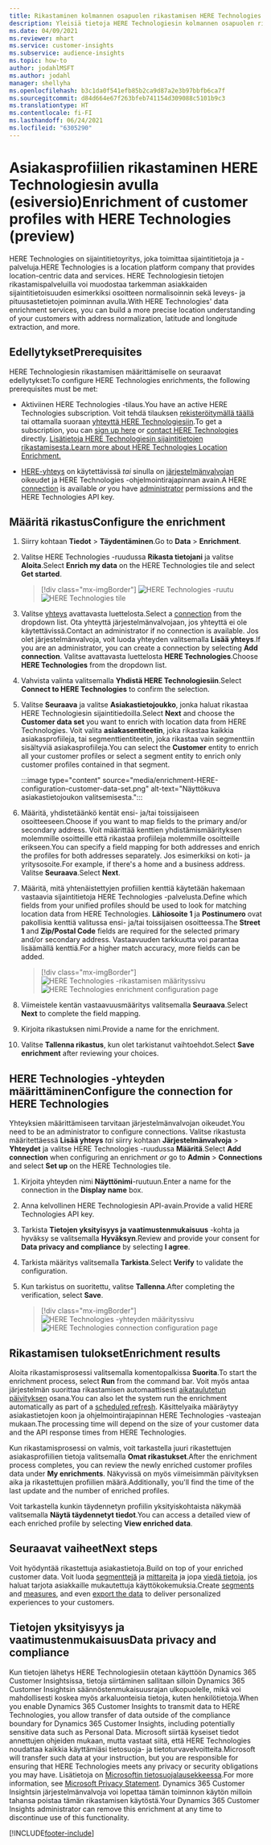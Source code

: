 ```yaml
---
title: Rikastaminen kolmannen osapuolen rikastamisen HERE Technologies -ratkaisun avulla
description: Yleisiä tietoja HERE Technologiesin kolmannen osapuolen rikastamisesta.
ms.date: 04/09/2021
ms.reviewer: mhart
ms.service: customer-insights
ms.subservice: audience-insights
ms.topic: how-to
author: jodahlMSFT
ms.author: jodahl
manager: shellyha
ms.openlocfilehash: b3c1da0f541efb85b2ca9d87a2e3b97bbfb6ca7f
ms.sourcegitcommit: d84d664e67f263bfeb741154d309088c5101b9c3
ms.translationtype: HT
ms.contentlocale: fi-FI
ms.lasthandoff: 06/24/2021
ms.locfileid: "6305290"
---
```

# <a name="enrichment-of-customer-profiles-with-here-technologies-preview"></a><span data-ttu-id="b3682-103">Asiakasprofiilien rikastaminen HERE Technologiesin avulla (esiversio)</span><span class="sxs-lookup"><span data-stu-id="b3682-103">Enrichment of customer profiles with HERE Technologies (preview)</span></span>

<span data-ttu-id="b3682-104">HERE Technologies on sijaintitietoyritys, joka toimittaa sijaintitietoja ja -palveluja.</span><span class="sxs-lookup"><span data-stu-id="b3682-104">HERE Technologies is a location platform company that provides location-centric data and services.</span></span> <span data-ttu-id="b3682-105">HERE Technologiesin tietojen rikastamispalveluilla voi muodostaa tarkemman asiakkaiden sijaintitietoisuuden esimerkiksi osoitteen normalisoinnin sekä leveys- ja pituusastetietojen poiminnan avulla.</span><span class="sxs-lookup"><span data-stu-id="b3682-105">With HERE Technologies' data enrichment services, you can build a more precise location understanding of your customers with address normalization, latitude and longitude extraction, and more.</span></span>

## <a name="prerequisites"></a><span data-ttu-id="b3682-106">Edellytykset</span><span class="sxs-lookup"><span data-stu-id="b3682-106">Prerequisites</span></span>

<span data-ttu-id="b3682-107">HERE Technologiesin rikastamisen määrittämiselle on seuraavat edellytykset:</span><span class="sxs-lookup"><span data-stu-id="b3682-107">To configure HERE Technologies enrichments, the following prerequisites must be met:</span></span>

- <span data-ttu-id="b3682-108">Aktiviinen HERE Technologies -tilaus.</span><span class="sxs-lookup"><span data-stu-id="b3682-108">You have an active HERE Technologies subscription.</span></span> <span data-ttu-id="b3682-109">Voit tehdä tilauksen [rekisteröitymällä täällä](https://developer.here.com/sign-up?utm_medium=referral&utm_source=Microsoft-Dynamics-CI&create=Freemium-Basic) tai ottamalla suoraan [yhteyttä HERE Technologiesiin](https://developer.here.com/help?utm_medium=referral&utm_source=Microsoft-Dynamics-CI#how-can-we-help-you).</span><span class="sxs-lookup"><span data-stu-id="b3682-109">To get a subscription, you can [sign up here](https://developer.here.com/sign-up?utm_medium=referral&utm_source=Microsoft-Dynamics-CI&create=Freemium-Basic) or [contact HERE Technologies](https://developer.here.com/help?utm_medium=referral&utm_source=Microsoft-Dynamics-CI#how-can-we-help-you) directly.</span></span> [<span data-ttu-id="b3682-110">Lisätietoja HERE Technologiesin sijaintitietojen rikastamisesta.</span><span class="sxs-lookup"><span data-stu-id="b3682-110">Learn more about HERE Technologies Location Enrichment.</span></span>](https://developer.here.com/location-enrichment?cid=Dev-MicrosoftDynamics-DB-0-Dev-&utm_source=MicrosoftDynamics&utm_medium=referral&utm_campaign=Online_Dev_ReferralMicrosoft)

- <span data-ttu-id="b3682-111">[HERE-yhteys](connections.md) on käytettävissä *tai* sinulla on [järjestelmänvalvojan](permissions.md#administrator) oikeudet ja HERE Technologies -ohjelmointirajapinnan avain.</span><span class="sxs-lookup"><span data-stu-id="b3682-111">A HERE [connection](connections.md) is available *or* you have [administrator](permissions.md#administrator) permissions and the HERE Technologies API key.</span></span>

## <a name="configure-the-enrichment"></a><span data-ttu-id="b3682-112">Määritä rikastus</span><span class="sxs-lookup"><span data-stu-id="b3682-112">Configure the enrichment</span></span>

1. <span data-ttu-id="b3682-113">Siirry kohtaan **Tiedot** > **Täydentäminen**.</span><span class="sxs-lookup"><span data-stu-id="b3682-113">Go to **Data** > **Enrichment**.</span></span> 

1. <span data-ttu-id="b3682-114">Valitse HERE Technologies -ruudussa **Rikasta tietojani** ja valitse **Aloita**.</span><span class="sxs-lookup"><span data-stu-id="b3682-114">Select **Enrich my data** on the HERE Technologies tile and select **Get started**.</span></span>

   > [!div class="mx-imgBorder"]
   > <span data-ttu-id="b3682-115">![HERE Technologies -ruutu](media/HERE-tile.png "HERE Technologies -ruutu")</span><span class="sxs-lookup"><span data-stu-id="b3682-115">![HERE Technologies tile](media/HERE-tile.png "HERE Technologies tile")</span></span>

1. <span data-ttu-id="b3682-116">Valitse [yhteys](connections.md) avattavasta luettelosta.</span><span class="sxs-lookup"><span data-stu-id="b3682-116">Select a [connection](connections.md) from the dropdown list.</span></span> <span data-ttu-id="b3682-117">Ota yhteyttä järjestelmänvalvojaan, jos yhteyttä ei ole käytettävissä.</span><span class="sxs-lookup"><span data-stu-id="b3682-117">Contact  an administrator if no connection is available.</span></span> <span data-ttu-id="b3682-118">Jos olet järjestelmänvalvoja, voit luoda yhteyden valitsemalla **Lisää yhteys**.</span><span class="sxs-lookup"><span data-stu-id="b3682-118">If you are an administrator, you can create a connection by selecting **Add connection**.</span></span> <span data-ttu-id="b3682-119">Valitse avattavasta luettelosta **HERE Technologies**.</span><span class="sxs-lookup"><span data-stu-id="b3682-119">Choose **HERE Technologies** from the dropdown list.</span></span> 

1. <span data-ttu-id="b3682-120">Vahvista valinta valitsemalla **Yhdistä HERE Technologiesiin**.</span><span class="sxs-lookup"><span data-stu-id="b3682-120">Select **Connect to HERE Technologies** to confirm the selection.</span></span>

1.  <span data-ttu-id="b3682-121">Valitse **Seuraava** ja valitse **Asiakastietojoukko**, jonka haluat rikastaa HERE Technologiesin sijaintitiedoilla.</span><span class="sxs-lookup"><span data-stu-id="b3682-121">Select **Next** and choose the **Customer data set** you want to enrich with location data from HERE Technologies.</span></span> <span data-ttu-id="b3682-122">Voit valita **asiakasentiteetin**, joka rikastaa kaikkia asiakasprofiileja, tai segmenttientiteetin, joka rikastaa vain segmenttiin sisältyviä asiakasprofiileja.</span><span class="sxs-lookup"><span data-stu-id="b3682-122">You can select the **Customer** entity to enrich all your customer profiles or select a segment entity to enrich only customer profiles contained in that segment.</span></span>

    :::image type="content" source="media/enrichment-HERE-configuration-customer-data-set.png" alt-text="Näyttökuva asiakastietojoukon valitsemisesta.":::

1. <span data-ttu-id="b3682-124">Määritä, yhdistetäänkö kentät ensi- ja/tai toissijaiseen osoitteeseen.</span><span class="sxs-lookup"><span data-stu-id="b3682-124">Choose if you want to map fields to the primary and/or secondary address.</span></span> <span data-ttu-id="b3682-125">Voit määrittää kenttien yhdistämismäärityksen molemmille osoitteille että rikastaa profiileja molemmille osoitteille erikseen.</span><span class="sxs-lookup"><span data-stu-id="b3682-125">You can specify a field mapping for both addresses and enrich the profiles for both addresses separately.</span></span> <span data-ttu-id="b3682-126">Jos esimerkiksi on koti- ja yritysosoite.</span><span class="sxs-lookup"><span data-stu-id="b3682-126">For example, if there's a home and a business address.</span></span> <span data-ttu-id="b3682-127">Valitse **Seuraava**.</span><span class="sxs-lookup"><span data-stu-id="b3682-127">Select **Next**.</span></span>

1. <span data-ttu-id="b3682-128">Määritä, mitä yhtenäistettyjen profiilien kenttiä käytetään hakemaan vastaavia sijaintitietoja HERE Technologies -palvelusta.</span><span class="sxs-lookup"><span data-stu-id="b3682-128">Define which fields from your unified profiles should be used to look for matching location data from HERE Technologies.</span></span> <span data-ttu-id="b3682-129">**Lähiosoite 1** ja **Postinumero** ovat pakollisia kenttiä valitussa ensi- ja/tai toissijaisen osoitteessa.</span><span class="sxs-lookup"><span data-stu-id="b3682-129">The **Street 1** and **Zip/Postal Code** fields are required for the selected primary and/or secondary address.</span></span> <span data-ttu-id="b3682-130">Vastaavuuden tarkkuutta voi parantaa lisäämällä kenttiä.</span><span class="sxs-lookup"><span data-stu-id="b3682-130">For a higher match accuracy, more fields can be added.</span></span>

   > [!div class="mx-imgBorder"]
   > <span data-ttu-id="b3682-131">![HERE Technologies -rikastamisen määrityssivu](media/enrichment-HERE-configuration.png "HERE Technologies -rikastamisen määrityssivu")</span><span class="sxs-lookup"><span data-stu-id="b3682-131">![HERE Technologies enrichment configuration page](media/enrichment-HERE-configuration.png "HERE Technologies enrichment configuration page")</span></span>

1. <span data-ttu-id="b3682-132">Viimeistele kentän vastaavuusmääritys valitsemalla **Seuraava**.</span><span class="sxs-lookup"><span data-stu-id="b3682-132">Select **Next** to complete the field mapping.</span></span>

1. <span data-ttu-id="b3682-133">Kirjoita rikastuksen nimi.</span><span class="sxs-lookup"><span data-stu-id="b3682-133">Provide a name for the enrichment.</span></span> 

1. <span data-ttu-id="b3682-134">Valitse **Tallenna rikastus**, kun olet tarkistanut vaihtoehdot.</span><span class="sxs-lookup"><span data-stu-id="b3682-134">Select **Save enrichment** after reviewing your choices.</span></span>

## <a name="configure-the-connection-for-here-technologies"></a><span data-ttu-id="b3682-135">HERE Technologies -yhteyden määrittäminen</span><span class="sxs-lookup"><span data-stu-id="b3682-135">Configure the connection for HERE Technologies</span></span> 

<span data-ttu-id="b3682-136">Yhteyksien määrittämiseen tarvitaan järjestelmänvalvojan oikeudet.</span><span class="sxs-lookup"><span data-stu-id="b3682-136">You need to be an administrator to configure connections.</span></span> <span data-ttu-id="b3682-137">Valitse rikastusta määritettäessä **Lisää yhteys** *tai* siirry kohtaan **Järjestelmänvalvoja** > **Yhteydet** ja valitse HERE Technologies -ruudussa **Määritä**.</span><span class="sxs-lookup"><span data-stu-id="b3682-137">Select **Add connection** when configuring an enrichment *or* go to **Admin** > **Connections** and select **Set up** on the HERE Technologies tile.</span></span>

1. <span data-ttu-id="b3682-138">Kirjoita yhteyden nimi **Näyttönimi**-ruutuun.</span><span class="sxs-lookup"><span data-stu-id="b3682-138">Enter a name for the connection in the **Display name** box.</span></span>

1. <span data-ttu-id="b3682-139">Anna kelvollinen HERE Technologiesin API-avain.</span><span class="sxs-lookup"><span data-stu-id="b3682-139">Provide a valid HERE Technologies API key.</span></span>

1. <span data-ttu-id="b3682-140">Tarkista **Tietojen yksityisyys ja vaatimustenmukaisuus** -kohta ja hyväksy se valitsemalla **Hyväksyn**.</span><span class="sxs-lookup"><span data-stu-id="b3682-140">Review and provide your consent for **Data privacy and compliance** by selecting **I agree**.</span></span>

1. <span data-ttu-id="b3682-141">Tarkista määritys valitsemalla **Tarkista**.</span><span class="sxs-lookup"><span data-stu-id="b3682-141">Select **Verify** to validate the configuration.</span></span>

1. <span data-ttu-id="b3682-142">Kun tarkistus on suoritettu, valitse **Tallenna**.</span><span class="sxs-lookup"><span data-stu-id="b3682-142">After completing the verification, select **Save**.</span></span>

   > [!div class="mx-imgBorder"]
   > <span data-ttu-id="b3682-143">![HERE Technologies -yhteyden määrityssivu](media/enrichment-HERE-connection.png "HERE Technologies -yhteyden määrityssivu")</span><span class="sxs-lookup"><span data-stu-id="b3682-143">![HERE Technologies connection configuration page](media/enrichment-HERE-connection.png "HERE Technologies connection configuration page")</span></span>

## <a name="enrichment-results"></a><span data-ttu-id="b3682-144">Rikastamisen tulokset</span><span class="sxs-lookup"><span data-stu-id="b3682-144">Enrichment results</span></span>

<span data-ttu-id="b3682-145">Aloita rikastamisprosessi valitsemalla komentopalkissa **Suorita**.</span><span class="sxs-lookup"><span data-stu-id="b3682-145">To start the enrichment process, select **Run** from the command bar.</span></span> <span data-ttu-id="b3682-146">Voit myös antaa järjestelmän suorittaa rikastamisen automaattisesti [aikataulutetun päivityksen](system.md#schedule-tab) osana.</span><span class="sxs-lookup"><span data-stu-id="b3682-146">You can also let the system run the enrichment automatically as part of a [scheduled refresh](system.md#schedule-tab).</span></span> <span data-ttu-id="b3682-147">Käsittelyaika määräytyy asiakastietojen koon ja ohjelmointirajapinnan HERE Technologies -vasteajan mukaan.</span><span class="sxs-lookup"><span data-stu-id="b3682-147">The processing time will depend on the size of your customer data and the API response times from HERE Technologies.</span></span>

<span data-ttu-id="b3682-148">Kun rikastamisprosessi on valmis, voit tarkastella juuri rikastettujen asiakasprofiilien tietoja valitsemalla **Omat rikastukset**.</span><span class="sxs-lookup"><span data-stu-id="b3682-148">After the enrichment process completes, you can review the newly enriched customer profiles data under **My enrichments**.</span></span> <span data-ttu-id="b3682-149">Näkyvissä on myös viimeisimmän päivityksen aika ja rikastettujen profiilien määrä.</span><span class="sxs-lookup"><span data-stu-id="b3682-149">Additionally, you'll find the time of the last update and the number of enriched profiles.</span></span>

<span data-ttu-id="b3682-150">Voit tarkastella kunkin täydennetyn profiilin yksityiskohtaista näkymää valitsemalla **Näytä täydennetyt tiedot**.</span><span class="sxs-lookup"><span data-stu-id="b3682-150">You can access a detailed view of each enriched profile by selecting **View enriched data**.</span></span>

## <a name="next-steps"></a><span data-ttu-id="b3682-151">Seuraavat vaiheet</span><span class="sxs-lookup"><span data-stu-id="b3682-151">Next steps</span></span>

<span data-ttu-id="b3682-152">Voit hyödyntää rikastettuja asiakastietoja.</span><span class="sxs-lookup"><span data-stu-id="b3682-152">Build on top of your enriched customer data.</span></span> <span data-ttu-id="b3682-153">Voit luoda [segmenttejä](segments.md) ja [mittareita](measures.md) ja jopa [viedä tietoja](export-destinations.md), jos haluat tarjota asiakkaille mukautettuja käyttökokemuksia.</span><span class="sxs-lookup"><span data-stu-id="b3682-153">Create [segments](segments.md) and [measures](measures.md), and even [export the data](export-destinations.md) to deliver personalized experiences to your customers.</span></span>

## <a name="data-privacy-and-compliance"></a><span data-ttu-id="b3682-154">Tietojen yksityisyys ja vaatimustenmukaisuus</span><span class="sxs-lookup"><span data-stu-id="b3682-154">Data privacy and compliance</span></span>

<span data-ttu-id="b3682-155">Kun tietojen lähetys HERE Technologiesiin otetaan käyttöön Dynamics 365 Customer Insightsissa, tietoja siirtäminen sallitaan silloin Dynamics 365 Customer Insightsin säännöstenmukaisuusrajan ulkopuolelle, mikä voi mahdollisesti koskea myös arkaluonteisia tietoja, kuten henkilötietoja.</span><span class="sxs-lookup"><span data-stu-id="b3682-155">When you enable Dynamics 365 Customer Insights to transmit data to HERE Technologies, you allow transfer of data outside of the compliance boundary for Dynamics 365 Customer Insights, including potentially sensitive data such as Personal Data.</span></span> <span data-ttu-id="b3682-156">Microsoft siirtää kyseiset tiedot annettujen ohjeiden mukaan, mutta vastaat siitä, että HERE Technologies noudattaa kaikkia käyttämiäsi tietosuoja- ja tietoturvavelvoitteita.</span><span class="sxs-lookup"><span data-stu-id="b3682-156">Microsoft will transfer such data at your instruction, but you are responsible for ensuring that HERE Technologies meets any privacy or security obligations you may have.</span></span> <span data-ttu-id="b3682-157">Lisätietoja on [Microsoftin tietosuojalausekkeessa](https://go.microsoft.com/fwlink/?linkid=396732).</span><span class="sxs-lookup"><span data-stu-id="b3682-157">For more information, see [Microsoft Privacy Statement](https://go.microsoft.com/fwlink/?linkid=396732).</span></span>
<span data-ttu-id="b3682-158">Dynamics 365 Customer Insightsin järjestelmänvalvoja voi lopettaa tämän toiminnon käytön milloin tahansa poistaa tämän rikastamisen käytöstä.</span><span class="sxs-lookup"><span data-stu-id="b3682-158">Your Dynamics 365 Customer Insights administrator can remove this enrichment at any time to discontinue use of this functionality.</span></span>


[!INCLUDE[footer-include](../includes/footer-banner.md)]
